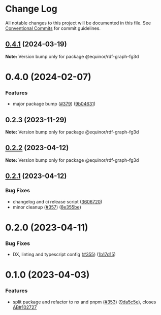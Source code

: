 # Change Log

All notable changes to this project will be documented in this file.
See [Conventional Commits](https://conventionalcommits.org) for commit guidelines.

## [0.4.1](https://github.com/equinor/rdf-graph/compare/@equinor/rdf-graph-fg3d@0.4.0...@equinor/rdf-graph-fg3d@0.4.1) (2024-03-19)

**Note:** Version bump only for package @equinor/rdf-graph-fg3d





# 0.4.0 (2024-02-07)


### Features

* major package bump ([#379](https://github.com/equinor/rdf-graph/issues/379)) ([9b04631](https://github.com/equinor/rdf-graph/commit/9b04631748457464b5ae534b9a765addf7ed1e37))





## 0.2.3 (2023-11-29)

**Note:** Version bump only for package @equinor/rdf-graph-fg3d





## [0.2.2](https://github.com/equinor/rdf-graph/compare/@equinor/rdf-graph-fg3d@0.2.1...@equinor/rdf-graph-fg3d@0.2.2) (2023-04-12)

**Note:** Version bump only for package @equinor/rdf-graph-fg3d





## [0.2.1](https://github.com/equinor/rdf-graph/compare/@equinor/rdf-graph-fg3d@0.2.0...@equinor/rdf-graph-fg3d@0.2.1) (2023-04-12)


### Bug Fixes

* changelog and ci release script ([3606720](https://github.com/equinor/rdf-graph/commit/360672000c55db91c5b152c5689ba4287cd35b16))
* minor cleanup ([#357](https://github.com/equinor/rdf-graph/issues/357)) ([8e355be](https://github.com/equinor/rdf-graph/commit/8e355be94a1e63c86b2eb8fcb1ec294ef8d63c35))





# 0.2.0 (2023-04-11)


### Bug Fixes

* DX, linting and typescript config ([#355](https://github.com/equinor/rdf-graph/issues/355)) ([1b17d15](https://github.com/equinor/rdf-graph/commit/1b17d15178100e73c576973677ff03783056296b))



# 0.1.0 (2023-04-03)


### Features

* split package and refactor to nx and pnpm ([#353](https://github.com/equinor/rdf-graph/issues/353)) ([9da5c5e](https://github.com/equinor/rdf-graph/commit/9da5c5e442b9a7b2232224e509012b93e7167d69)), closes [AB#102727](https://github.com/AB/issues/102727)
